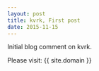 ```yaml
---
layout: post
title: kvrk, First post
date: 2015-11-15
---
```


Initial blog comment on kvrk.

Please visit: {{ site.domain }}
